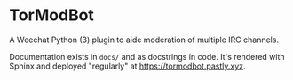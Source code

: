 # TorModBot

A Weechat Python (3) plugin to aide moderation of multiple IRC channels.

Documentation exists in `docs/` and as docstrings in code. It's rendered with
Sphinx and deployed "regularly" at <https://tormodbot.pastly.xyz>.
